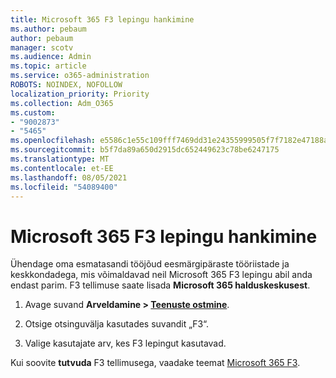 ```yaml
---
title: Microsoft 365 F3 lepingu hankimine
ms.author: pebaum
author: pebaum
manager: scotv
ms.audience: Admin
ms.topic: article
ms.service: o365-administration
ROBOTS: NOINDEX, NOFOLLOW
localization_priority: Priority
ms.collection: Adm_O365
ms.custom:
- "9002873"
- "5465"
ms.openlocfilehash: e5586c1e55c109fff7469dd31e24355999505f7f7182e47188af10db1b8bd772
ms.sourcegitcommit: b5f7da89a650d2915dc652449623c78be6247175
ms.translationtype: MT
ms.contentlocale: et-EE
ms.lasthandoff: 08/05/2021
ms.locfileid: "54089400"
---
```

# <a name="get-the-microsoft-365-f3-plan"></a>Microsoft 365 F3 lepingu hankimine

Ühendage oma esmatasandi tööjõud eesmärgipäraste tööriistade ja keskkondadega, mis võimaldavad neil Microsoft 365 F3 lepingu abil anda endast parim. F3 tellimuse saate lisada **Microsoft 365 halduskeskusest**.

1. Avage suvand **Arveldamine > [Teenuste ostmine](https://go.microsoft.com/fwlink/p/?linkid=868433)**.

2. Otsige otsinguvälja kasutades suvandit „F3“.

3. Valige kasutajate arv, kes F3 lepingut kasutavad.

Kui soovite **tutvuda** F3 tellimusega, vaadake teemat [Microsoft 365 F3](https://www.microsoft.com/microsoft-365/microsoft-365-enterprise-f3?activetab=pivot%3aoverviewtab).
